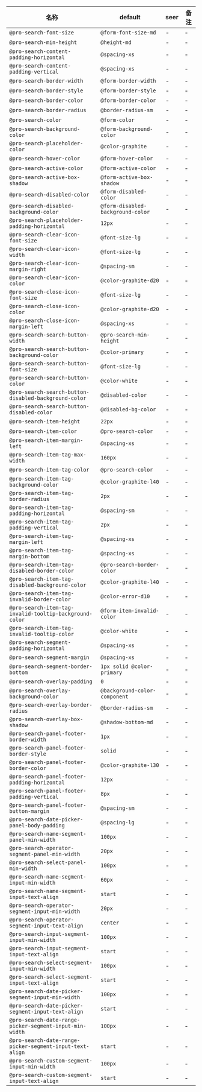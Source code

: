 | 名称 | default | seer | 备注 |
| --- | --- | --- | --- |
| `@pro-search-font-size` | `@form-font-size-md` | - | - |
| `@pro-search-min-height` | `@height-md` | - | - |
| `@pro-search-content-padding-horizontal` | `@spacing-xs` | - | - |
| `@pro-search-content-padding-vertical` | `@spacing-xs` | - | - |
| `@pro-search-border-width` | `@form-border-width` | - | - |
| `@pro-search-border-style` | `@form-border-style` | - | - |
| `@pro-search-border-color` | `@form-border-color` | - | - |
| `@pro-search-border-radius` | `@border-radius-sm` | - | - |
| `@pro-search-color` | `@form-color` | - | - |
| `@pro-search-background-color` | `@form-background-color` | - | - |
| `@pro-search-placeholder-color` | `@color-graphite` | - | - |
| `@pro-search-hover-color` | `@form-hover-color` | - | - |
| `@pro-search-active-color` | `@form-active-color` | - | - |
| `@pro-search-active-box-shadow` | `@form-active-box-shadow` | - | - |
| `@pro-search-disabled-color` | `@form-disabled-color` | - | - |
| `@pro-search-disabled-background-color` | `@form-disabled-background-color` | - | - |
| `@pro-search-placeholder-padding-horizontal` | `12px` | - | - |
| `@pro-search-clear-icon-font-size` | `@font-size-lg` | - | - |
| `@pro-search-clear-icon-width` | `@font-size-lg` | - | - |
| `@pro-search-clear-icon-margin-right` | `@spacing-sm` | - | - |
| `@pro-search-clear-icon-color` | `@color-graphite-d20` | - | - |
| `@pro-search-close-icon-font-size` | `@font-size-lg` | - | - |
| `@pro-search-close-icon-color` | `@color-graphite-d20` | - | - |
| `@pro-search-close-icon-margin-left` | `@spacing-xs` | - | - |
| `@pro-search-search-button-width` | `@pro-search-min-height` | - | - |
| `@pro-search-search-button-background-color` | `@color-primary` | - | - |
| `@pro-search-search-button-font-size` | `@font-size-lg` | - | - |
| `@pro-search-search-button-color` | `@color-white` | - | - |
| `@pro-search-search-button-disabled-background-color` | `@disabled-color` | - | - |
| `@pro-search-search-button-disabled-color` | `@disabled-bg-color` | - | - |
| `@pro-search-item-height` | `22px` | - | - |
| `@pro-search-item-color` | `@pro-search-color` | - | - |
| `@pro-search-item-margin-left` | `@spacing-xs` | - | - |
| `@pro-search-item-tag-max-width` | `160px` | - | - |
| `@pro-search-item-tag-color` | `@pro-search-color` | - | - |
| `@pro-search-item-tag-background-color` | `@color-graphite-l40` | - | - |
| `@pro-search-item-tag-border-radius` | `2px` | - | - |
| `@pro-search-item-tag-padding-horizontal` | `@spacing-sm` | - | - |
| `@pro-search-item-tag-padding-vertical` | `2px` | - | - |
| `@pro-search-item-tag-margin-left` | `@spacing-xs` | - | - |
| `@pro-search-item-tag-margin-bottom` | `@spacing-xs` | - | - |
| `@pro-search-item-tag-disabled-border-color` | `@pro-search-border-color` | - | - |
| `@pro-search-item-tag-disabled-background-color` | `@color-graphite-l40` | - | - |
| `@pro-search-item-tag-invalid-border-color` | `@color-error-d10` | - | - |
| `@pro-search-item-tag-invalid-tooltip-background-color` | `@form-item-invalid-color` | - | - |
| `@pro-search-item-tag-invalid-tooltip-color` | `@color-white` | - | - |
| `@pro-search-segment-padding-horizontal` | `@spacing-xs` | - | - |
| `@pro-search-segment-margin` | `@spacing-xs` | - | - |
| `@pro-search-segment-border-bottom` | `1px solid @color-primary` | - | - |
| `@pro-search-overlay-padding` | `0` | - | - |
| `@pro-search-overlay-background-color` | `@background-color-component` | - | - |
| `@pro-search-overlay-border-radius` | `@border-radius-sm` | - | - |
| `@pro-search-overlay-box-shadow` | `@shadow-bottom-md` | - | - |
| `@pro-search-panel-footer-border-width` | `1px` | - | - |
| `@pro-search-panel-footer-border-style` | `solid` | - | - |
| `@pro-search-panel-footer-border-color` | `@color-graphite-l30` | - | - |
| `@pro-search-panel-footer-padding-horizontal` | `12px` | - | - |
| `@pro-search-panel-footer-padding-vertical` | `8px` | - | - |
| `@pro-search-panel-footer-button-margin` | `@spacing-sm` | - | - |
| `@pro-search-date-picker-panel-body-padding` | `@spacing-lg` | - | - |
| `@pro-search-name-segment-panel-min-width` | `100px` | - | - |
| `@pro-search-operator-segment-panel-min-width` | `20px` | - | - |
| `@pro-search-select-panel-min-width` | `100px` | - | - |
| `@pro-search-name-segment-input-min-width` | `60px` | - | - |
| `@pro-search-name-segment-input-text-align` | `start` | - | - |
| `@pro-search-operator-segment-input-min-width` | `20px` | - | - |
| `@pro-search-operator-segment-input-text-align` | `center` | - | - |
| `@pro-search-input-segment-input-min-width` | `100px` | - | - |
| `@pro-search-input-segment-input-text-align` | `start` | - | - |
| `@pro-search-select-segment-input-min-width` | `100px` | - | - |
| `@pro-search-select-segment-input-text-align` | `start` | - | - |
| `@pro-search-date-picker-segment-input-min-width` | `100px` | - | - |
| `@pro-search-date-picker-segment-input-text-align` | `start` | - | - |
| `@pro-search-date-range-picker-segment-input-min-width` | `100px` | - | - |
| `@pro-search-date-range-picker-segment-input-text-align` | `start` | - | - |
| `@pro-search-custom-segment-input-min-width` | `100px` | - | - |
| `@pro-search-custom-segment-input-text-align` | `start` | - | - |
